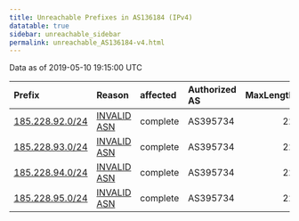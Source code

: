 ```yaml
---
title: Unreachable Prefixes in AS136184 (IPv4)
datatable: true
sidebar: unreachable_sidebar
permalink: unreachable_AS136184-v4.html
---
```


Data as of 2019-05-10 19:15:00 UTC


<div class="datatable-begin"></div>

| Prefix                                                   | Reason                                                                                                  | affected   | Authorized AS   |   MaxLength | Anchor                                         |   unreachable /24s |
|:---------------------------------------------------------|:--------------------------------------------------------------------------------------------------------|:-----------|:----------------|------------:|:-----------------------------------------------|-------------------:|
| [185.228.92.0/24](https://stat.ripe.net/185.228.92.0/24) | [INVALID ASN](https://rpki-validator.ripe.net/announcement-preview?asn=AS136184&prefix=185.228.92.0/24) | complete   | AS395734        |          22 | [RIPE](unreachable_RIPE_NCC_RPKI_Root-v4.html) |                  1 |
| [185.228.93.0/24](https://stat.ripe.net/185.228.93.0/24) | [INVALID ASN](https://rpki-validator.ripe.net/announcement-preview?asn=AS136184&prefix=185.228.93.0/24) | complete   | AS395734        |          22 | [RIPE](unreachable_RIPE_NCC_RPKI_Root-v4.html) |                  1 |
| [185.228.94.0/24](https://stat.ripe.net/185.228.94.0/24) | [INVALID ASN](https://rpki-validator.ripe.net/announcement-preview?asn=AS136184&prefix=185.228.94.0/24) | complete   | AS395734        |          22 | [RIPE](unreachable_RIPE_NCC_RPKI_Root-v4.html) |                  1 |
| [185.228.95.0/24](https://stat.ripe.net/185.228.95.0/24) | [INVALID ASN](https://rpki-validator.ripe.net/announcement-preview?asn=AS136184&prefix=185.228.95.0/24) | complete   | AS395734        |          22 | [RIPE](unreachable_RIPE_NCC_RPKI_Root-v4.html) |                  1 |

<div class="datatable-end"></div>